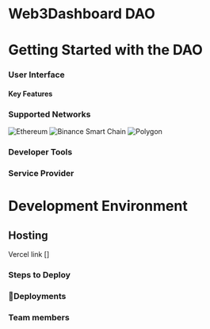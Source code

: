 
# Web3Dashboard DAO

# Getting Started with the DAO
### User Interface
#### Key Features
### Supported Networks
![Ethereum](https://logo-download.com/wp-content/data/images/png/Ethereum-logo.png)
![Binance Smart Chain](https://logowik.com/content/uploads/images/t_binance-coin-bnb5057.jpg)
![Polygon](https://thumbs.dreamstime.com/b/polygon-logos-vector-logo-text-icon-author-s-development-image-large-size-original-red-230651964.jpg)

### Developer Tools
### Service Provider

# Development Environment

## Hosting
Vercel link []

### Steps to Deploy
### 🧰Deployments

### Team members
